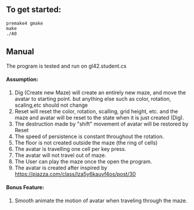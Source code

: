 ## To get started:
```
premake4 gmake
make
./A0
```

## Manual
The program is tested and run on gl42.student.cs

#### Assumption:
1. Dig (Create new Maze) will create an entirely new maze, and move the avatar to starting point. but anything else such as color, rotation, scaling,etc should not change
2. Reset will reset the color, rotation, scalling, grid height, etc. and the maze and avatar will be reset to the state when it is just created (Dig).
3. The destruction made by "shift" movement of avatar will be restored by Reset
4. The speed of persistence is constant throughout the rotation.
5. The floor is not created outside the maze (the ring of cells)
6. The avatar is travelling one cell per key press.
7. The avatar will not travel out of maze.
8. The User can play the maze once the open the program.
9. The avatar is created after inspired by https://piazza.com/class/lza5y6kauyf4os/post/30
#### Bonus Feature:
1. Smooth animate the motion of avatar when traveling through the maze.